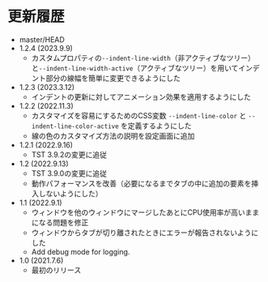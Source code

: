 # 更新履歴

 - master/HEAD
 - 1.2.4 (2023.9.9)
   * カスタムプロパティの`--indent-line-width`（非アクティブなツリー）と`--indent-line-width-active`（アクティブなツリー）を用いてインデント部分の線幅を簡単に変更できるようにした
 - 1.2.3 (2023.3.12)
   * インデントの更新に対してアニメーション効果を適用するようにした
 - 1.2.2 (2022.11.3)
   * カスタマイズを容易にするためのCSS変数 `--indent-line-color` と `--indent-line-color-active` を定義するようにした
   * 線の色のカスタマイズ方法の説明を設定画面に追加
 - 1.2.1 (2022.9.16)
   * TST 3.9.2の変更に追従
 - 1.2 (2022.9.13)
   * TST 3.9.0の変更に追従
   * 動作パフォーマンスを改善（必要になるまでタブの中に追加の要素を挿入しないようにした）
 - 1.1 (2022.9.1)
   * ウィンドウを他のウィンドウにマージしたあとにCPU使用率が高いままになる問題を修正
   * ウィンドウからタブが切り離されたときにエラーが報告されないようにした
   * Add debug mode for logging.
 - 1.0 (2021.7.6)
   * 最初のリリース
